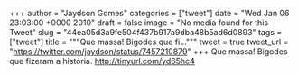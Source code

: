 
+++
author = "Jaydson Gomes"
categories = ["tweet"]
date = "Wed Jan 06 23:03:00 +0000 2010"
draft = false
image = "No media found for this Tweet"
slug = "44ea05d3a9fe504f437b917a9dba48b5ad6d0893"
tags = ["tweet"]
title = """Que massa! Bigodes que fi..."""
tweet = true
tweet_url = "https://twitter.com/jaydson/status/7457210879"
+++
Que massa! Bigodes que fizeram a história. http://tinyurl.com/yd65hc4
